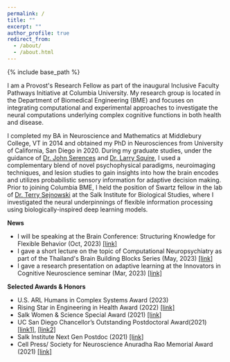 ```yaml
---
permalink: /
title: ""
excerpt: ""
author_profile: true
redirect_from: 
  - /about/
  - /about.html
---
```


{% include base_path %}

I am a Provost's Research Fellow as part of the inaugural Inclusive Faculty Pathways Initiative at Columbia University. My research group is located in the Department of Biomedical Engineering (BME) and focuses on integrating computational and experimental approaches to investigate the neural computations underlying complex cognitive functions in both health and disease.

I completed my BA in Neuroscience and Mathematics at Middlebury College, VT in 2014 and obtained my PhD in Neurosciences from University of California, San Diego in 2020. During my graduate studies, under the guidance of <a href="https://serenceslab.ucsd.edu/" target="_blank">Dr. John Serences</a> and <a href="http://whoville.ucsd.edu/" target="_blank">Dr. Larry Squire</a>, I used a complementary blend of novel psychophysical paradigms, neuroimaging techniques, and lesion studies to gain insights into how the brain encodes and utilizes probabilistic sensory information for adaptive decision making. Prior to joining Columbia BME, I held the position of Swartz fellow in the lab of <a href="https://cnl.salk.edu/" target="_blank">Dr. Terry Sejnowski</a> at the Salk Institute for Biological Studies, where I investigated the neural underpinnings of flexible information processing using biologically-inspired deep learning models.

**News**
- I will be speaking at the Brain Conference: Structuring Knowledge for Flexible Behavior (Oct, 2023) <a href="https://www.fens.org/news-activities/fens-and-societies-calendar/meeting-event/the-brain-conference-structuring-knowledge-for-flexible-behaviour" target="_blank">[link]</a>
- I gave a short lecture on the topic of Computational Neuropsychiatry as part of the Thailand's Brain Building Blocks Series (May, 2023) <a href="https://braincode101.github.io/?fbclid=IwAR2xpQVOtd3WLU7cVvREygQh9O2SxQG7M9oIw-iWueEGQuBkFY3bBIg7a_A" target="_blank">[link]</a>
- I gave a research presentation on adaptive learning at the Innovators in Cognitive Neuroscience seminar (Mar, 2023) <a href="https://innovatorsincogneuro.github.io/speaker-info/nuttida-rungratsameetaweemana.html" target="_blank">[link]</a>

**Selected Awards & Honors**
- U.S. ARL Humans in Complex Systems Award (2023)
- Rising Star in Engineering in Health Award (2022) <a href="https://www.bme.jhu.edu/2022-rising-stars-in-engineering-in-health/" target="_blank">[link]</a>
- Salk Women & Science Special Award (2021) <a href="https://www.salk.edu/engage/women-science/award-recipients/" target="_blank">[link]</a>
- UC San Diego Chancellor’s Outstanding Postdoctoral Award(2021) <a href="https://postdoc.ucsd.edu/award-opportunities/postdoctoral-scholar-award.html#Recipients" target="_blank">[link1]</a>, <a href="https://inc.ucsd.edu/news/" target="_blank">[link2]</a>
- Salk Institute Next Gen Postdoc (2021) <a href="https://inside.salk.edu/fall-2021/nuttida-rungratsameetaweemana-drawing-from-memories/" target="_blank">[link]</a>
- Cell Press/ Society for Neuroscience Anuradha Rao Memorial Award (2021) <a href="https://marlin-prod.literatumonline.com/pb-assets/journals/research/neuron/Anuradha_Rao_Memorial_Award_2020_2021.pdf" target="_blank">[link]</a>

<hallo hallo>
